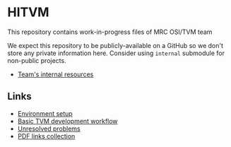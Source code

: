 HITVM
=====

This repository contains work-in-progress files of MRC OSI/TVM team

We expect this repository to be publicly-available on a GitHub so we don't store
any private information here. Consider using `internal` submodule for non-public
projects.

  * [Team's internal resources](./internal/mironov/md/README.md)

Links
-----

  * [Environment setup](./doc/HitvmEnv.md)
  * [Basic TVM development workflow](./doc/BasicWorkflow.md)
  * [Unresolved problems](./doc/Problems.md)
  * [PDF links collection](./doc/References.md)

